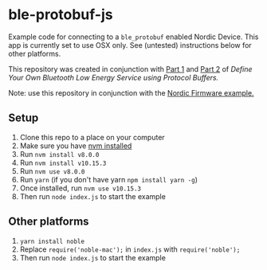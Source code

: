 # ble-protobuf-js

Example code for connecting to a `ble_protobuf` enabled Nordic Device. This app is currently set to use OSX only. See (untested) instructions below for other platforms.

This repository was created in conjunction with [Part 1][part1] and [Part 2][part2] of *Define Your Own Bluetooth Low Energy Service using Protocol Buffers.*

Note: use this repository in conjunction with the [Nordic Firmware example.](https://github.com/jaredwolff/ble-protobuf-example)

## Setup

1. Clone this repo to a place on your computer
2. Make sure you have [nvm installed](https://github.com/nvm-sh/nvm/blob/master/README.md)
3. Run `nvm install v8.0.0`
4. Run `nvm install v10.15.3`
5. Run `nvm use v8.0.0`
6. Run `yarn` (if you don't have yarn `npm install yarn -g`)
7. Once installed, run `nvm use v10.15.3`
8. Then run `node index.js` to start the example

## Other platforms

1. `yarn install noble`
2. Replace `require('noble-mac');` in `index.js` with `require('noble');`
3. Then run `node index.js` to start the example

[part1]: https://www.jaredwolff.com/how-to-define-your-own-bluetooth-low-energy-configuration-service-using-protobuf/
[part2]: https://www.jaredwolff.com/how-to-protocol-buffer-bluetooth-low-energy-service-part-2/
